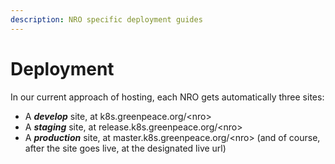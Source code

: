 ```yaml
---
description: NRO specific deployment guides
---
```


# Deployment

In our current approach of hosting, each NRO gets automatically three sites:

* A _**develop**_ site, at k8s.greenpeace.org/&lt;nro&gt;
* A _**staging**_ site, at release.k8s.greenpeace.org/&lt;nro&gt;
* A _**production**_ site, at master.k8s.greenpeace.org/&lt;nro&gt; \(and of course, after the site goes live, at the designated live url\)
